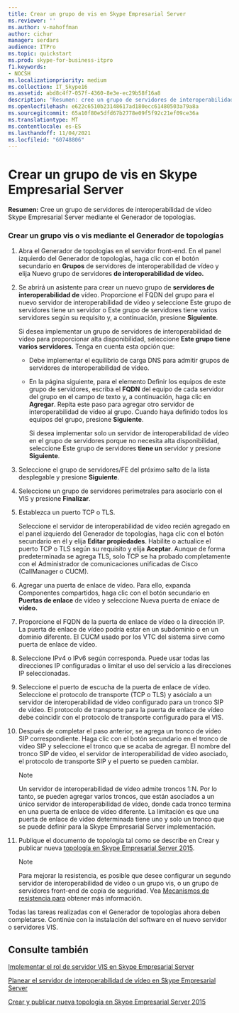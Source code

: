 ```yaml
---
title: Crear un grupo de vis en Skype Empresarial Server
ms.reviewer: ''
ms.author: v-mahoffman
author: cichur
manager: serdars
audience: ITPro
ms.topic: quickstart
ms.prod: skype-for-business-itpro
f1.keywords:
- NOCSH
ms.localizationpriority: medium
ms.collection: IT_Skype16
ms.assetid: abd8c4f7-057f-4360-8e3e-ec29b58f16a8
description: 'Resumen: cree un grupo de servidores de interoperabilidad de vídeo Skype Empresarial Server mediante el Generador de topologías.'
ms.openlocfilehash: e622c6510b23148617ad180ecc61480503a79a8a
ms.sourcegitcommit: 65a10f80e5dfd67b2778e09f5f92c21ef09ce36a
ms.translationtype: MT
ms.contentlocale: es-ES
ms.lasthandoff: 11/04/2021
ms.locfileid: "60748806"
---
```

# <a name="create-a-vis-pool-in-skype-for-business-server"></a>Crear un grupo de vis en Skype Empresarial Server
 
**Resumen:** Cree un grupo de servidores de interoperabilidad de vídeo Skype Empresarial Server mediante el Generador de topologías.
  
### <a name="create-a-vis-or-vis-pool-using-topology-builder"></a>Crear un grupo vis o vis mediante el Generador de topologías

1. Abra el Generador de topologías en el servidor front-end. En el panel izquierdo del Generador de topologías, haga clic con el botón secundario en **Grupos** de servidores de interoperabilidad de vídeo y elija Nuevo grupo de servidores **de interoperabilidad de vídeo.** 
    
2. Se abrirá un asistente para crear un nuevo grupo de **servidores de interoperabilidad de** vídeo. Proporcione el FQDN del grupo para el  nuevo servidor de  interoperabilidad de vídeo y seleccione Este grupo de servidores tiene un servidor o Este grupo de servidores tiene varios servidores según su requisito y, a continuación, presione **Siguiente**.
    
    Si desea implementar un grupo de servidores de interoperabilidad de vídeo para proporcionar alta disponibilidad, seleccione **Este grupo tiene varios servidores.** Tenga en cuenta esta opción que: 
    
    - Debe implementar el equilibrio de carga DNS para admitir grupos de servidores de interoperabilidad de vídeo. 
    
   - En la página siguiente, para el elemento Definir los equipos de este grupo de servidores, escriba el **FQDN** del equipo de cada servidor del grupo en el campo de texto y, a continuación, haga clic en **Agregar**.  Repita este paso para agregar otro servidor de interoperabilidad de vídeo al grupo. Cuando haya definido todos los equipos del grupo, presione **Siguiente**.
    
     Si desea implementar solo un servidor de interoperabilidad de vídeo en el grupo de servidores porque no necesita alta disponibilidad, seleccione Este grupo de servidores **tiene un** servidor y presione **Siguiente**.
    
3. Seleccione el grupo de servidores/FE del próximo salto de la lista desplegable y presione **Siguiente**.
    
4. Seleccione un grupo de servidores perimetrales para asociarlo con el VIS y presione **Finalizar**.
    
5. Establezca un puerto TCP o TLS.
    
    Seleccione el servidor de interoperabilidad de vídeo recién agregado en el panel izquierdo del Generador de topologías, haga clic con el botón secundario en él y elija **Editar propiedades**. Habilite o actualice el puerto TCP o TLS según su requisito y elija **Aceptar**. Aunque de forma predeterminada se agrega TLS, solo TCP se ha probado completamente con el Administrador de comunicaciones unificadas de Cisco (CallManager o CUCM).
    
6. Agregar una puerta de enlace de vídeo. Para ello, expanda Componentes compartidos, haga clic con el botón secundario en **Puertas de enlace** de vídeo y seleccione Nueva puerta de enlace de **vídeo.**
    
7. Proporcione el FQDN de la puerta de enlace de vídeo o la dirección IP. La puerta de enlace de vídeo podría estar en un subdominio o en un dominio diferente. El CUCM usado por los VTC del sistema sirve como puerta de enlace de vídeo.
    
8. Seleccione IPv4 o IPv6 según corresponda. Puede usar todas las direcciones IP configuradas o limitar el uso del servicio a las direcciones IP seleccionadas.
    
9. Seleccione el puerto de escucha de la puerta de enlace de vídeo. Seleccione el protocolo de transporte (TCP o TLS) y asócialo a un servidor de interoperabilidad de vídeo configurado para un tronco SIP de vídeo. El protocolo de transporte para la puerta de enlace de vídeo debe coincidir con el protocolo de transporte configurado para el VIS.
    
10. Después de completar el paso anterior, se agrega un tronco de vídeo SIP correspondiente. Haga clic con el botón secundario en el tronco de vídeo SIP y seleccione el tronco que se acaba de agregar. El nombre del tronco SIP de vídeo, el servidor de interoperabilidad de vídeo asociado, el protocolo de transporte SIP y el puerto se pueden cambiar. 
    
    > [!NOTE]
    >  Un servidor de interoperabilidad de vídeo admite troncos 1:N. Por lo tanto, se pueden agregar varios troncos, que están asociados a un único servidor de interoperabilidad de vídeo, donde cada tronco termina en una puerta de enlace de vídeo diferente. La limitación es que una puerta de enlace de vídeo determinada tiene uno y solo un tronco que se puede definir para la Skype Empresarial Server implementación.
  
11. Publique el documento de topología tal como se describe en Crear y publicar nueva [topología en Skype Empresarial Server 2015](../../deploy/install/create-and-publish-new-topology.md).
    
    > [!NOTE]
    > Para mejorar la resistencia, es posible que desee configurar un segundo servidor de interoperabilidad de vídeo o un grupo vis, o un grupo de servidores front-end de copia de seguridad. Vea [Mecanismos de resistencia para](../../plan-your-deployment/video-interop-server.md#resiliency) obtener más información.
  
Todas las tareas realizadas con el Generador de topologías ahora deben completarse. Continúe con la instalación del software en el nuevo servidor o servidores VIS.
## <a name="see-also"></a>Consulte también

[Implementar el rol de servidor VIS en Skype Empresarial Server](deploy-the-vis-server-role.md)

[Planear el servidor de interoperabilidad de vídeo en Skype Empresarial Server](../../plan-your-deployment/video-interop-server.md)
  
[Crear y publicar nueva topología en Skype Empresarial Server 2015](../../deploy/install/create-and-publish-new-topology.md)
